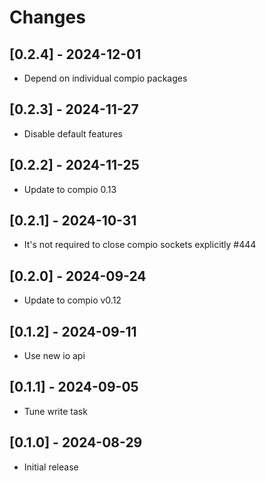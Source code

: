 # Changes

## [0.2.4] - 2024-12-01

* Depend on individual compio packages

## [0.2.3] - 2024-11-27

* Disable default features

## [0.2.2] - 2024-11-25

* Update to compio 0.13

## [0.2.1] - 2024-10-31

* It's not required to close compio sockets explicitly #444

## [0.2.0] - 2024-09-24

* Update to compio v0.12

## [0.1.2] - 2024-09-11

* Use new io api

## [0.1.1] - 2024-09-05

* Tune write task

## [0.1.0] - 2024-08-29

* Initial release
